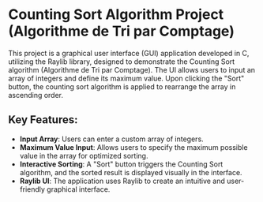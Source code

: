 # Counting Sort Algorithm Project (Algorithme de Tri par Comptage)

This project is a graphical user interface (GUI) application developed in C, utilizing the Raylib library, designed to demonstrate the Counting Sort algorithm (Algorithme de Tri par Comptage). The UI allows users to input an array of integers and define its maximum value. Upon clicking the "Sort" button, the counting sort algorithm is applied to rearrange the array in ascending order.

## Key Features:
- **Input Array**: Users can enter a custom array of integers.
- **Maximum Value Input**: Allows users to specify the maximum possible value in the array for optimized sorting.
- **Interactive Sorting**: A "Sort" button triggers the Counting Sort algorithm, and the sorted result is displayed visually in the interface.
- **Raylib UI**: The application uses Raylib to create an intuitive and user-friendly graphical interface.
